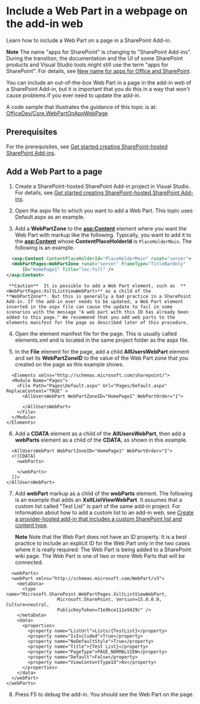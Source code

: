 
# Include a Web Part in a webpage on the add-in web
Learn how to include a Web Part on a page in a SharePoint Add-in.
 

 **Note**  The name "apps for SharePoint" is changing to "SharePoint Add-ins". During the transition, the documentation and the UI of some SharePoint products and Visual Studio tools might still use the term "apps for SharePoint". For details, see  [New name for apps for Office and SharePoint](new-name-for-apps-for-sharepoint#bk_newname).
 

You can include an out-of-the-box Web Part in a page in the add-in web of a SharePoint Add-in, but it is important that you do this in a way that won't cause problems if you ever need to update the add-in.
 

A code sample that illustrates the guidance of this topic is at:  [OfficeDev/Core.WebPartOnAppWebPage](https://github.com/OfficeDev/PnP/tree/master/Samples/Core.WebPartOnAppWebPage)
 


## Prerequisites

For the prerequisites, see  [Get started creating SharePoint-hosted SharePoint Add-ins](get-started-creating-sharepoint-hosted-sharepoint-add-ins).
 

 

## Add a Web Part to a page


 

 

1. Create a SharePoint-hosted SharePoint Add-in project in Visual Studio. For details, see  [Get started creating SharePoint-hosted SharePoint Add-ins](get-started-creating-sharepoint-hosted-sharepoint-add-ins).
    
 
2. Open the aspx file to which you want to add a Web Part. This topic uses Default.aspx as an example. 
    
 
3. Add a  **WebPartZone** to the **<asp:Content>** element where you want the Web Part with markup like the following. Typically, you want to add it to the **<asp:Content>** whose **ContentPlaceHolderId** is `PlaceHolderMain`. The following is an example.
    
```XML
  <asp:Content ContentPlaceHolderId="PlaceHolderMain" runat="server">
  <WebPartPages:WebPartZone runat="server" FrameType="TitleBarOnly" 
      ID="HomePage1" Title="loc:full" />
</asp:Content>

```


     **Caution**  It is possible to add a Web Part element, such as  **<WebPartPages:XsltListViewWebPart>** as a child of the **WebPartZone**. But this is generally a bad practice in a SharePoint Add-in. If the add-in ever needs to be updated, a Web Part element inserted in the aspx file can cause the update to fail in some scenarios with the message "A web part with this ID has already been added to this page." We recommend that you add web parts to the elements manifest for the page as described later of this procedure.
4. Open the element manifest file for the page. This is usually called elements.xml and is located in the same project folder as the aspx file.
    
 
5. In the  **File** element for the page, add a child **AllUsersWebPart** element and set its **WebPartZoneID** to the value of the Web Part zone that you created on the page as this example shows.
    
```
  <Elements xmlns="http://schemas.microsoft.com/sharepoint/">
  <Module Name="Pages">
    <File Path="Pages\Default.aspx" Url="Pages/Default.aspx" ReplaceContent="TRUE" >
      <AllUsersWebPart WebPartZoneID="HomePage1" WebPartOrder="1">

      </AllUsersWebPart>
    </File>
  </Module>
</Elements>

```

6. Add a  **CDATA** element as a child of the **AllUsersWebPart**, then add a  **webParts** element as a child of the **CDATA**, as shown in this example. 
    
```
  <AllUsersWebPart WebPartZoneID="HomePage1" WebPartOrder="1">
  <![CDATA[
    <webParts>

    </webParts>
  ]]>
</AllUsersWebPart>
```

7. Add  **webPart** markup as a child of the **webParts** element. The following is an example that adds an **XsltListViewWebPart**. It assumes that a custom list called "Test List" is part of the same add-in project. For information about how to add a custom list to an add-in web, see  [Create a provider-hosted add-in that includes a custom SharePoint list and content type](create-a-provider-hosted-add-in-that-includes-a-custom-sharepoint-list-and-content-type). 
    
     **Note**   Note that the Web Part does not have an ID property. It is a best practice to include an explicit ID for the Web Part only in the two cases where it is really required: The Web Part is being added to a SharePoint wiki page. The Web Part is one of two or more Web Parts that will be connected.

```
  <webParts>
  <webPart xmlns="http://schemas.microsoft.com/WebPart/v3">
    <metaData>
      <type name="Microsoft.SharePoint.WebPartPages.XsltListViewWebPart, 
                   Microsoft.SharePoint, Version=15.0.0.0, Culture=neutral, 
                   PublicKeyToken=71e9bce111e9429c" />
    </metaData>
    <data>
      <properties>
        <property name="ListUrl">Lists/{TestList}</property>
        <property name="IsIncluded">True</property>
        <property name="NoDefaultStyle">True</property>
        <property name="Title">{Test List}</property>
        <property name="PageType">PAGE_NORMALVIEW</property>
        <property name="Default">False</property>
        <property name="ViewContentTypeId">0x</property>
      </properties>
    </data>
  </webPart>
</webParts>
```

8. Press F5 to debug the add-in. You should see the Web Part on the page.
    
 

